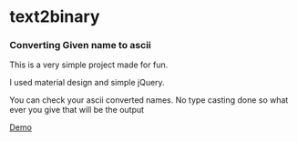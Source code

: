 # text2binary
<h3>Converting Given name to ascii </h3>
<p>This is a very simple project made for fun.</p>
<p>I used material design and simple jQuery.</p>
<p>You can check your ascii converted names. No type casting done so what ever you give that will be the output</p>
<p><a href="https://kartheekgj.github.io/text2binary/">Demo</a></p>



